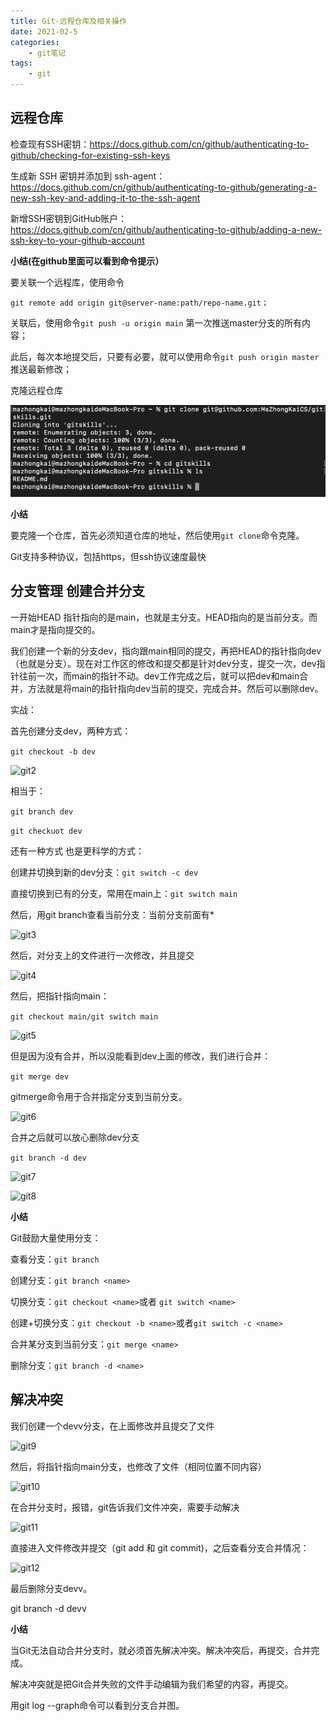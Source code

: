 ```yaml
---
title: Git-远程仓库及相关操作
date: 2021-02-5
categories: 
    - git笔记
tags:
    - git
---
```


 

## 远程仓库

检查现有SSH密钥：https://docs.github.com/cn/github/authenticating-to-github/checking-for-existing-ssh-keys

生成新 SSH 密钥并添加到 ssh-agent：https://docs.github.com/cn/github/authenticating-to-github/generating-a-new-ssh-key-and-adding-it-to-the-ssh-agent

新增SSH密钥到GitHub账户：https://docs.github.com/cn/github/authenticating-to-github/adding-a-new-ssh-key-to-your-github-account

**小结(在github里面可以看到命令提示）**

要关联一个远程库，使用命令

```nginx
git remote add origin git@server-name:path/repo-name.git；
```

关联后，使用命令```git push -u origin main``` 第一次推送master分支的所有内容；

此后，每次本地提交后，只要有必要，就可以使用命令```git push origin master```推送最新修改；

克隆远程仓库

![git1](./git1.png)

**小结**

要克隆一个仓库，首先必须知道仓库的地址，然后使用```git clone```命令克隆。

Git支持多种协议，包括https，但ssh协议速度最快





## 分支管理 创建合并分支

一开始HEAD  指针指向的是main，也就是主分支。HEAD指向的是当前分支。而main才是指向提交的。

我们创建一个新的分支dev，指向跟main相同的提交，再把HEAD的指针指向dev（也就是分支）。现在对工作区的修改和提交都是针对dev分支，提交一次，dev指针往前一次，而main的指针不动。dev工作完成之后，就可以把dev和main合并，方法就是将main的指针指向dev当前的提交，完成合并。然后可以删除dev。

实战：

首先创建分支dev，两种方式：

```git checkout -b dev```

![git2](./git2.png)

相当于：

```git branch dev```

```git checkuot dev```

还有一种方式 也是更科学的方式：

创建并切换到新的dev分支：```git switch -c dev```

直接切换到已有的分支，常用在main上：```git switch main```

然后，用git branch查看当前分支：当前分支前面有*

![git3](./git3.jpg)

然后，对分支上的文件进行一次修改，并且提交

![git4](./git4.png)

然后，把指针指向main：

`git checkout main/git switch main`

![git5](./git5.png)

但是因为没有合并，所以没能看到dev上面的修改，我们进行合并：

`git merge dev`

gitmerge命令用于合并指定分支到当前分支。

![git6](./git6.png)

合并之后就可以放心删除dev分支

`git branch -d dev`

![git7](./git7.png)

![git8](./git8.png)

**小结**

Git鼓励大量使用分支：

查看分支：`git branch`

创建分支：`git branch <name>`

切换分支：`git checkout <name>`或者 `git switch <name>`

创建+切换分支：`git checkout -b <name>`或者`git switch -c <name>`

合并某分支到当前分支：`git merge <name>`

删除分支：`git branch -d <name>`



## 解决冲突

我们创建一个devv分支，在上面修改并且提交了文件

![git9](./git9.png)

然后，将指针指向main分支，也修改了文件（相同位置不同内容）

![git10](./git10.png)

在合并分支时，报错，git告诉我们文件冲突，需要手动解决

![git11](./git11.png)

直接进入文件修改并提交（git add 和 git commit)，之后查看分支合并情况：

![git12](./git12.png)

最后删除分支devv。

git branch -d devv

**小结**

当Git无法自动合并分支时，就必须首先解决冲突。解决冲突后，再提交，合并完成。

解决冲突就是把Git合并失败的文件手动编辑为我们希望的内容，再提交。

用git log --graph命令可以看到分支合并图。













